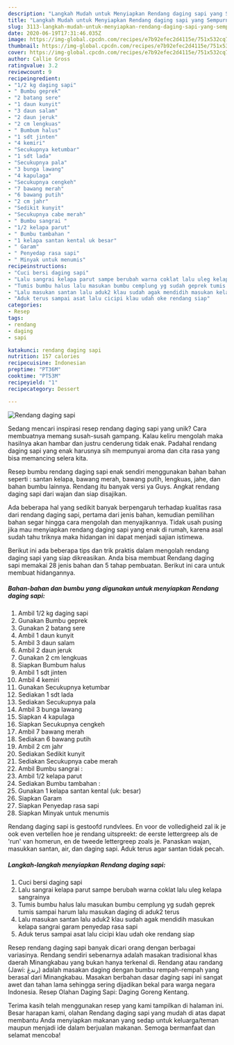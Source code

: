 ```yaml
---
description: "Langkah Mudah untuk Menyiapkan Rendang daging sapi yang Sempurna"
title: "Langkah Mudah untuk Menyiapkan Rendang daging sapi yang Sempurna"
slug: 3113-langkah-mudah-untuk-menyiapkan-rendang-daging-sapi-yang-sempurna
date: 2020-06-19T17:31:46.035Z
image: https://img-global.cpcdn.com/recipes/e7b92efec2d4115e/751x532cq70/rendang-daging-sapi-foto-resep-utama.jpg
thumbnail: https://img-global.cpcdn.com/recipes/e7b92efec2d4115e/751x532cq70/rendang-daging-sapi-foto-resep-utama.jpg
cover: https://img-global.cpcdn.com/recipes/e7b92efec2d4115e/751x532cq70/rendang-daging-sapi-foto-resep-utama.jpg
author: Callie Gross
ratingvalue: 3.2
reviewcount: 9
recipeingredient:
- "1/2 kg daging sapi"
- " Bumbu geprek"
- "2 batang sere"
- "1 daun kunyit"
- "3 daun salam"
- "2 daun jeruk"
- "2 cm lengkuas"
- " Bumbum halus"
- "1 sdt jinten"
- "4 kemiri"
- "Secukupnya ketumbar"
- "1 sdt lada"
- "Secukupnya pala"
- "3 bunga lawang"
- "4 kapulaga"
- "Secukupnya cengkeh"
- "7 bawang merah"
- "6 bawang putih"
- "2 cm jahr"
- "Sedikit kunyit"
- "Secukupnya cabe merah"
- " Bumbu sangrai "
- "1/2 kelapa parut"
- " Bumbu tambahan "
- "1 kelapa santan kental uk besar"
- " Garam"
- " Penyedap rasa sapi"
- " Minyak untuk menumis"
recipeinstructions:
- "Cuci bersi daging sapi"
- "Lalu sangrai kelapa parut sampe berubah warna coklat lalu uleg kelapa sangrainya"
- "Tumis bumbu halus lalu masukan bumbu cemplung yg sudah geprek tumis sampai harum lalu masukan daging di aduk2 terus"
- "Lalu masukan santan lalu aduk2 klau sudah agak mendidih masukan kelapa sangrai garam penyedap rasa sapi"
- "Aduk terus sampai asat lalu cicipi klau udah oke rendang siap"
categories:
- Resep
tags:
- rendang
- daging
- sapi

katakunci: rendang daging sapi 
nutrition: 157 calories
recipecuisine: Indonesian
preptime: "PT36M"
cooktime: "PT53M"
recipeyield: "1"
recipecategory: Dessert

---
```



![Rendang daging sapi](https://img-global.cpcdn.com/recipes/e7b92efec2d4115e/751x532cq70/rendang-daging-sapi-foto-resep-utama.jpg)

Sedang mencari inspirasi resep rendang daging sapi yang unik? Cara membuatnya memang susah-susah gampang. Kalau keliru mengolah maka hasilnya akan hambar dan justru cenderung tidak enak. Padahal rendang daging sapi yang enak harusnya sih mempunyai aroma dan cita rasa yang bisa memancing selera kita.

Resep bumbu rendang daging sapi enak sendiri menggunakan bahan bahan seperti : santan kelapa, bawang merah, bawang putih, lengkuas, jahe, dan bahan bumbu lainnya. Rendang itu banyak versi ya Guys. Angkat rendang daging sapi dari wajan dan siap disajikan.

Ada beberapa hal yang sedikit banyak berpengaruh terhadap kualitas rasa dari rendang daging sapi, pertama dari jenis bahan, kemudian pemilihan bahan segar hingga cara mengolah dan menyajikannya. Tidak usah pusing jika mau menyiapkan rendang daging sapi yang enak di rumah, karena asal sudah tahu triknya maka hidangan ini dapat menjadi sajian istimewa.


Berikut ini ada beberapa tips dan trik praktis dalam mengolah rendang daging sapi yang siap dikreasikan. Anda bisa membuat Rendang daging sapi memakai 28 jenis bahan dan 5 tahap pembuatan. Berikut ini cara untuk membuat hidangannya.

<!--inarticleads1-->

##### Bahan-bahan dan bumbu yang digunakan untuk menyiapkan Rendang daging sapi:

1. Ambil 1/2 kg daging sapi
1. Gunakan  Bumbu geprek
1. Gunakan 2 batang sere
1. Ambil 1 daun kunyit
1. Ambil 3 daun salam
1. Ambil 2 daun jeruk
1. Gunakan 2 cm lengkuas
1. Siapkan  Bumbum halus
1. Ambil 1 sdt jinten
1. Ambil 4 kemiri
1. Gunakan Secukupnya ketumbar
1. Sediakan 1 sdt lada
1. Sediakan Secukupnya pala
1. Ambil 3 bunga lawang
1. Siapkan 4 kapulaga
1. Siapkan Secukupnya cengkeh
1. Ambil 7 bawang merah
1. Sediakan 6 bawang putih
1. Ambil 2 cm jahr
1. Sediakan Sedikit kunyit
1. Sediakan Secukupnya cabe merah
1. Ambil  Bumbu sangrai :
1. Ambil 1/2 kelapa parut
1. Sediakan  Bumbu tambahan :
1. Gunakan 1 kelapa santan kental (uk: besar)
1. Siapkan  Garam
1. Siapkan  Penyedap rasa sapi
1. Siapkan  Minyak untuk menumis


Rendang daging sapi is gestoofd rundvlees. En voor de volledigheid zal ik je ook even vertellen hoe je rendang uitspreekt: de eerste lettergreep als de &#39;run&#39; van homerun, en de tweede lettergreep zoals je. Panaskan wajan, masukkan santan, air, dan daging sapi. Aduk terus agar santan tidak pecah. 

<!--inarticleads2-->

##### Langkah-langkah menyiapkan Rendang daging sapi:

1. Cuci bersi daging sapi
1. Lalu sangrai kelapa parut sampe berubah warna coklat lalu uleg kelapa sangrainya
1. Tumis bumbu halus lalu masukan bumbu cemplung yg sudah geprek tumis sampai harum lalu masukan daging di aduk2 terus
1. Lalu masukan santan lalu aduk2 klau sudah agak mendidih masukan kelapa sangrai garam penyedap rasa sapi
1. Aduk terus sampai asat lalu cicipi klau udah oke rendang siap


Resep rendang daging sapi banyak dicari orang dengan berbagai variasinya. Rendang sendiri sebenarnya adalah masakan tradisional khas daerah Minangkabau yang bukan hanya terkenal di. Rendang atau randang (Jawi: رندڠ) adalah masakan daging dengan bumbu rempah-rempah yang berasal dari Minangkabau. Masakan berbahan dasar daging sapi ini sangat awet dan tahan lama sehingga sering dijadikan bekal para warga negara Indonesia. Resep Olahan Daging Sapi: Daging Goreng Kentang. 

Terima kasih telah menggunakan resep yang kami tampilkan di halaman ini. Besar harapan kami, olahan Rendang daging sapi yang mudah di atas dapat membantu Anda menyiapkan makanan yang sedap untuk keluarga/teman maupun menjadi ide dalam berjualan makanan. Semoga bermanfaat dan selamat mencoba!
